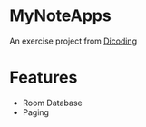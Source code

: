 # MyNoteApps
An exercise project from [Dicoding]("https://www.dicoding.com/")

# Features
- Room Database
- Paging